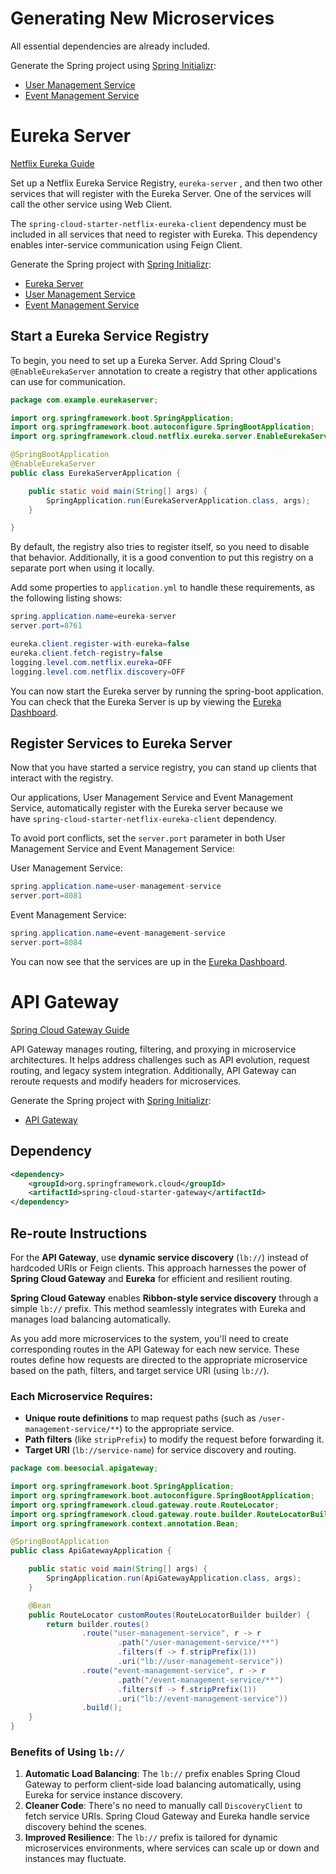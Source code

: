 # Generating New Microservices

All essential dependencies are already included.

Generate the Spring project using [Spring Initializr](https://start.spring.io/):

- [User Management Service](https://start.spring.io/#!type=maven-project&language=java&platformVersion=3.3.3&packaging=jar&jvmVersion=22&groupId=com.beesocial&artifactId=user-management-service&name=user-management-service&description=Demo%20project%20for%20Spring%20Boot&packageName=com.beesocial.usermanagementservice&dependencies=devtools,lombok,web,cloud-eureka,actuator,cloud-feign)
- [Event Management Service](https://start.spring.io/#!type=maven-project&language=java&platformVersion=3.3.3&packaging=jar&jvmVersion=22&groupId=com.beesocial&artifactId=event-management-service&name=event-management-service&description=Demo%20project%20for%20Spring%20Boot&packageName=com.beesocial.eventmanagementservice&dependencies=devtools,lombok,web,cloud-eureka,actuator,cloud-feign)

# Eureka Server

[Netflix Eureka Guide](https://spring.io/guides/gs/service-registration-and-discovery)

Set up a Netflix Eureka Service Registry, `eureka-server` , and then two other services that will register with the Eureka Server. One of the services will call the other service using Web Client.

The `spring-cloud-starter-netflix-eureka-client` dependency must be included in all services that need to register with Eureka. This dependency enables inter-service communication using Feign Client.

Generate the Spring project with [Spring Initializr](https://start.spring.io/):

- [Eureka Server](https://start.spring.io/#!type=maven-project&language=java&platformVersion=3.3.3&packaging=jar&jvmVersion=22&groupId=com.example&artifactId=eureka-server&name=eureka-server&description=Demo%20project%20for%20Spring%20Boot&packageName=com.example.eurekaserver&dependencies=cloud-eureka-server)
- [User Management Service](https://start.spring.io/#!type=maven-project&language=java&platformVersion=3.3.3&packaging=jar&jvmVersion=22&groupId=com.beesocial&artifactId=user-management-service&name=user-management-service&description=Demo%20project%20for%20Spring%20Boot&packageName=com.beesocial.usermanagementservice&dependencies=devtools,lombok,web,cloud-eureka,actuator,cloud-feign)
- [Event Management Service](https://start.spring.io/#!type=maven-project&language=java&platformVersion=3.3.3&packaging=jar&jvmVersion=22&groupId=com.beesocial&artifactId=event-management-service&name=event-management-service&description=Demo%20project%20for%20Spring%20Boot&packageName=com.beesocial.eventmanagementservice&dependencies=devtools,lombok,web,cloud-eureka,actuator,cloud-feign)

## Start a Eureka Service Registry

To begin, you need to set up a Eureka Server. Add Spring Cloud's `@EnableEurekaServer` annotation to create a registry that other applications can use for communication.

```java
package com.example.eurekaserver;

import org.springframework.boot.SpringApplication;
import org.springframework.boot.autoconfigure.SpringBootApplication;
import org.springframework.cloud.netflix.eureka.server.EnableEurekaServer;

@SpringBootApplication
@EnableEurekaServer
public class EurekaServerApplication {

	public static void main(String[] args) {
		SpringApplication.run(EurekaServerApplication.class, args);
	}

}
```

By default, the registry also tries to register itself, so you need to disable that behavior. Additionally, it is a good convention to put this registry on a separate port when using it locally.

Add some properties to `application.yml` to handle these requirements, as the following listing shows:

```java
spring.application.name=eureka-server
server.port=8761

eureka.client.register-with-eureka=false
eureka.client.fetch-registry=false
logging.level.com.netflix.eureka=OFF
logging.level.com.netflix.discovery=OFF
```

You can now start the Eureka server by running the spring-boot application. You can check that the Eureka Server is up by viewing the [Eureka Dashboard](http://localhost:8761/).

## Register Services to Eureka Server

Now that you have started a service registry, you can stand up clients that interact with the registry.

Our applications, User Management Service and Event Management Service, automatically register with the Eureka server because we have `spring-cloud-starter-netflix-eureka-client` dependency.

To avoid port conflicts, set the `server.port` parameter in both User Management Service and Event Management Service:

User Management Service:

```java
spring.application.name=user-management-service
server.port=8081
```

Event Management Service:

```java
spring.application.name=event-management-service
server.port=8084
```

You can now see that the services are up in the [Eureka Dashboard](http://localhost:8761/).

# API Gateway

[Spring Cloud Gateway Guide](https://spring.io/projects/spring-cloud-gateway)

API Gateway manages routing, filtering, and proxying in microservice architectures. It helps address challenges such as API evolution, request routing, and legacy system integration. Additionally, API Gateway can reroute requests and modify headers for microservices.

Generate the Spring project with [Spring Initializr](https://start.spring.io/):

- [API Gateway](https://start.spring.io/#!type=maven-project&language=java&platformVersion=3.3.3&packaging=jar&jvmVersion=22&groupId=com.example&artifactId=api-gateway&name=api-gateway&description=Demo%20project%20for%20Spring%20Boot&packageName=com.example.apigateway&dependencies=actuator,cloud-eureka)

## Dependency

```xml
<dependency>
    <groupId>org.springframework.cloud</groupId>
    <artifactId>spring-cloud-starter-gateway</artifactId>
</dependency>
```

## Re-route Instructions

For the **API Gateway**, use **dynamic service discovery** (`lb://`) instead of hardcoded URIs or Feign clients. This approach harnesses the power of **Spring Cloud Gateway** and **Eureka** for efficient and resilient routing.

**Spring Cloud Gateway** enables **Ribbon-style service discovery** through a simple `lb://` prefix. This method seamlessly integrates with Eureka and manages load balancing automatically.

As you add more microservices to the system, you'll need to create corresponding routes in the API Gateway for each new service. These routes define how requests are directed to the appropriate microservice based on the path, filters, and target service URI (using `lb://`).

### Each Microservice Requires:

- **Unique route definitions** to map request paths (such as `/user-management-service/**`) to the appropriate service.
- **Path filters** (like `stripPrefix`) to modify the request before forwarding it.
- **Target URI** (`lb://service-name`) for service discovery and routing.

```java
package com.beesocial.apigateway;

import org.springframework.boot.SpringApplication;
import org.springframework.boot.autoconfigure.SpringBootApplication;
import org.springframework.cloud.gateway.route.RouteLocator;
import org.springframework.cloud.gateway.route.builder.RouteLocatorBuilder;
import org.springframework.context.annotation.Bean;

@SpringBootApplication
public class ApiGatewayApplication {

	public static void main(String[] args) {
		SpringApplication.run(ApiGatewayApplication.class, args);
	}

	@Bean
	public RouteLocator customRoutes(RouteLocatorBuilder builder) {
		return builder.routes()
				.route("user-management-service", r -> r
						.path("/user-management-service/**")
						.filters(f -> f.stripPrefix(1))
						.uri("lb://user-management-service"))
				.route("event-management-service", r -> r
						.path("/event-management-service/**")
						.filters(f -> f.stripPrefix(1))
						.uri("lb://event-management-service"))
				.build();
	}
}

```

### Benefits of Using `lb://`

1. **Automatic Load Balancing**: The `lb://` prefix enables Spring Cloud Gateway to perform client-side load balancing automatically, using Eureka for service instance discovery.
2. **Cleaner Code**: There's no need to manually call `DiscoveryClient` to fetch service URIs. Spring Cloud Gateway and Eureka handle service discovery behind the scenes.
3. **Improved Resilience**: The `lb://` prefix is tailored for dynamic microservices environments, where services can scale up or down and instances may fluctuate.